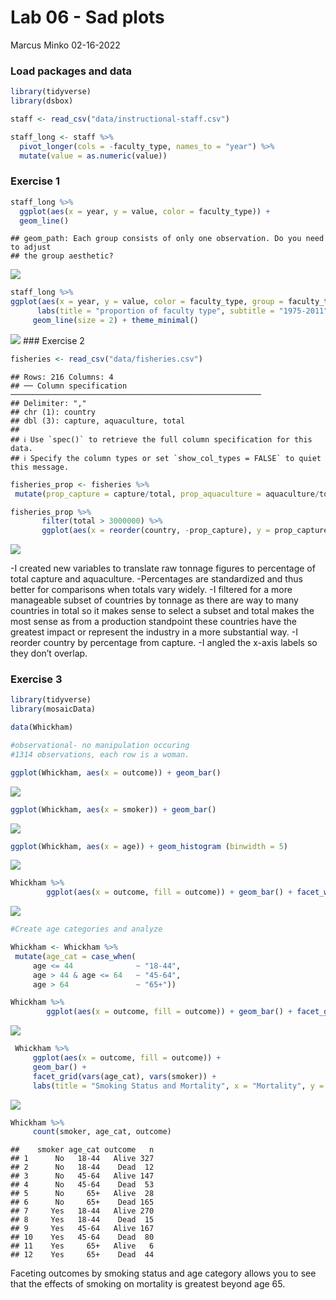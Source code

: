 Lab 06 - Sad plots
================
Marcus Minko
02-16-2022

### Load packages and data

``` r
library(tidyverse) 
library(dsbox) 

staff <- read_csv("data/instructional-staff.csv")

staff_long <- staff %>%
  pivot_longer(cols = -faculty_type, names_to = "year") %>%
  mutate(value = as.numeric(value))
```

### Exercise 1

``` r
staff_long %>%
  ggplot(aes(x = year, y = value, color = faculty_type)) +
  geom_line()
```

    ## geom_path: Each group consists of only one observation. Do you need to adjust
    ## the group aesthetic?

![](lab-06_files/figure-gfm/ggplot-line-1.png)<!-- -->

``` r
staff_long %>% 
ggplot(aes(x = year, y = value, color = faculty_type, group = faculty_type)) +
      labs(title = "proportion of faculty type", subtitle = "1975-2011", x = "by year", y = "percentage of faculty", color = "type of faculty group") +
     geom_line(size = 2) + theme_minimal()
```

![](lab-06_files/figure-gfm/ggplot-line-2.png)<!-- --> ### Exercise 2

``` r
fisheries <- read_csv("data/fisheries.csv")
```

    ## Rows: 216 Columns: 4
    ## ── Column specification ────────────────────────────────────────────────────────
    ## Delimiter: ","
    ## chr (1): country
    ## dbl (3): capture, aquaculture, total
    ## 
    ## ℹ Use `spec()` to retrieve the full column specification for this data.
    ## ℹ Specify the column types or set `show_col_types = FALSE` to quiet this message.

``` r
fisheries_prop <- fisheries %>% 
 mutate(prop_capture = capture/total, prop_aquaculture = aquaculture/total)

fisheries_prop %>% 
       filter(total > 3000000) %>% 
       ggplot(aes(x = reorder(country, -prop_capture), y = prop_capture)) + geom_bar (stat = 'identity')       + theme_minimal()+ theme(axis.text.x = element_text(angle = 45, hjust = 1)) + labs(title = "Top fishery producers in the world", x = "Country", y = "Percentage by capture")
```

![](lab-06_files/figure-gfm/reviz-fish-1.png)<!-- -->

-I created new variables to translate raw tonnage figures to percentage
of total capture and aquaculture. -Percentages are standardized and thus
better for comparisons when totals vary widely. -I filtered for a more
manageable subset of countries by tonnage as there are way to many
countries in total so it makes sense to select a subset and total makes
the most sense as from a production standpoint these countries have the
greatest impact or represent the industry in a more substantial way. -I
reorder country by percentage from capture. -I angled the x-axis labels
so they don’t overlap.

### Exercise 3

``` r
library(tidyverse) 
library(mosaicData)

data(Whickham)

#observational- no manipulation occuring
#1314 observations, each row is a woman.

ggplot(Whickham, aes(x = outcome)) + geom_bar()
```

![](lab-06_files/figure-gfm/whickham-data-1.png)<!-- -->

``` r
ggplot(Whickham, aes(x = smoker)) + geom_bar()
```

![](lab-06_files/figure-gfm/whickham-data-2.png)<!-- -->

``` r
ggplot(Whickham, aes(x = age)) + geom_histogram (binwidth = 5)
```

![](lab-06_files/figure-gfm/whickham-data-3.png)<!-- -->

``` r
Whickham %>% 
        ggplot(aes(x = outcome, fill = outcome)) + geom_bar() + facet_wrap(vars(smoker))
```

![](lab-06_files/figure-gfm/whickham-data-4.png)<!-- -->

``` r
#Create age categories and analyze

Whickham <- Whickham %>% 
 mutate(age_cat = case_when(
     age <= 44              ~ "18-44",
     age > 44 & age <= 64   ~ "45-64",
     age > 64               ~ "65+"))

Whickham %>% 
        ggplot(aes(x = outcome, fill = outcome)) + geom_bar() + facet_grid(vars(age_cat), vars(smoker))
```

![](lab-06_files/figure-gfm/whickham-data-5.png)<!-- -->

``` r
 Whickham %>% 
     ggplot(aes(x = outcome, fill = outcome)) +
     geom_bar() + 
     facet_grid(vars(age_cat), vars(smoker)) +
     labs(title = "Smoking Status and Mortality", x = "Mortality", y = "Frequency & Age Group") + theme_minimal()
```

![](lab-06_files/figure-gfm/whickham-data-6.png)<!-- -->

``` r
Whickham %>%
     count(smoker, age_cat, outcome)
```

    ##    smoker age_cat outcome   n
    ## 1      No   18-44   Alive 327
    ## 2      No   18-44    Dead  12
    ## 3      No   45-64   Alive 147
    ## 4      No   45-64    Dead  53
    ## 5      No     65+   Alive  28
    ## 6      No     65+    Dead 165
    ## 7     Yes   18-44   Alive 270
    ## 8     Yes   18-44    Dead  15
    ## 9     Yes   45-64   Alive 167
    ## 10    Yes   45-64    Dead  80
    ## 11    Yes     65+   Alive   6
    ## 12    Yes     65+    Dead  44

Faceting outcomes by smoking status and age category allows you to see
that the effects of smoking on mortality is greatest beyond age 65.
